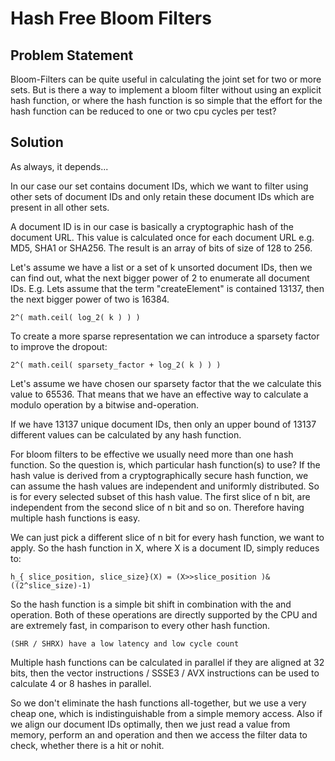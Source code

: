 # Hash Free Bloom Filters

## Problem Statement

Bloom-Filters can be quite useful in calculating the joint set for two or more sets. But is there a 
way to implement a bloom filter without using an explicit hash function, or where the hash function
is so simple that the effort for the hash function can be reduced to one or two cpu cycles per test?

## Solution

As always, it depends... 

In our case our set contains document IDs, which we want to filter using other sets of document IDs
and only retain these document IDs which are present in all other sets.

A document ID is in our case is basically a cryptographic hash of the document URL. This value is
calculated once for each document URL e.g. MD5, SHA1 or SHA256. The result is an array of bits of
size of 128 to 256. 

Let's assume we have a list or a set of k unsorted document IDs, then we can find out, what the 
next bigger power of 2 to enumerate all document IDs. E.g. Lets assume that the term "createElement"
is contained 13137, then the next bigger power of two is 16384. 

    2^( math.ceil( log_2( k ) ) )

To create a more sparse representation we can introduce a sparsety factor to improve the dropout:

    2^( math.ceil( sparsety_factor + log_2( k ) ) )

Let's assume we have chosen our sparsety factor that the we calculate this value to 65536. That 
means that we have an effective way to calculate a modulo operation by a bitwise and-operation.

If we have 13137 unique document IDs, then only an upper bound of 13137 different values can be 
calculated by any hash function.

For bloom filters to be effective we usually need more than one hash function. So the question is,
which particular hash function(s) to use? If the hash value is derived from a cryptographically
secure hash function, we can assume the hash values are independent and uniformly distributed.
So is for every selected subset of this hash value. The first slice of n bit, are independent 
from the second slice of n bit and so on. Therefore having multiple hash functions is easy. 

We can just pick a different slice of n bit for every hash function, we want to apply. So the 
hash function in X, where X is a document ID, simply reduces to:

    h_{ slice_position, slice_size}(X) = (X>>slice_position )&((2^slice_size)-1)
    
So the hash function is a simple bit shift in combination with the and operation. Both of these
operations are directly supported by the CPU and are extremely fast, in comparison to every other
hash function.

    (SHR / SHRX) have a low latency and low cycle count

Multiple hash functions can be calculated in parallel if they are aligned at 32 bits, then the
vector instructions / SSSE3 / AVX instructions can be used to calculate 4 or 8 hashes in 
parallel.

So we don't eliminate the hash functions all-together, but we use a very cheap one, which is
indistinguishable from a simple memory access. Also if we align our document IDs optimally, 
then we just read a value from memory, perform an and operation and then we access the filter 
data to check, whether there is a hit or nohit.